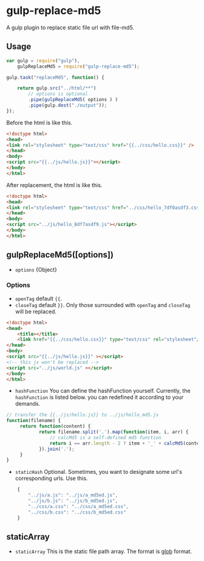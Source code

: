 # gulp-replace-md5
A gulp plugin to replace static file url with file-md5.

## Usage

```javascript
var gulp = require("gulp"),
    gulpReplaceMd5 = require("gulp-replace-md5");

gulp.task("replaceMd5", function() {

    return gulp.src("../html/**")
        // options is optional
        .pipe(gulpReplaceMd5( options ) )
        .pipe(gulp.dest("./output"));
});
```

Before the html is like this.

```html
<!doctype html>
<head>
<link rel="stylesheet" type="text/css" href="{{../css/hello.css}}" />
</head>
<body>
<script src="{{../js/hello.js}}"></script>
</body>
</html>
```

After replacement, the html is like this.

```html
<!doctype html>
<head>
<link rel="stylesheet" type="text/css" href="../css/hello_7df0asdf3.css" />
</head>
<body>
<script src="../js/hello_8df7asdf9.js"></script>
</body>
</html>
```

## gulpReplaceMd5([options])

* `options` {Object}

### Options

* `openTag` default `{{`.
* `closeTag` default `}}`. Only those surrounded with `openTag` and `closeTag` will be replaced.

```html
<!doctype html>
<head>
    <title></title>
    <link href="{{../css/hello.css}}" type="text/css" rel="stylesheet"/>
</head>
<body>
<script src="{{../js/hello.js}}" ></script>
<!-- this js won't be replaced -->
<script src="../js/world.js" ></script>
</body>
</html>
```

* `hashFunction` You can define the hashFunction yourself. Currently, the `hashFunction` is listed below.
you can redefined it according to your demands.

```javascript
// transfer the {{../js/hello.js}} to ../js/hello_md5.js
function(filename) {
     return function(content) {
            return filename.split('.').map(function(item, i, arr) {
                // calcMd5 is a self-defined md5 function
                return i == arr.length - 2 ? item + '_' + calcMd5(content) : item;
            }).join('.');
     }
}
```

* `staticHash` Optional. Sometimes, you want to designate some url's corresponding urls. Use this.

```javascript
    {
        "../js/a.js": "../js/a_md5ed.js",
        "../js/b.js": "../js/b_md5ed.js",
        "../css/a.css": "../css/a_md5ed.css",
        "../css/b.css": "../css/b_md5ed.css"
    }
```

## staticArray

* `staticArray` This is the static file path array. The format is [glob](https://github.com/isaacs/node-glob) format.
